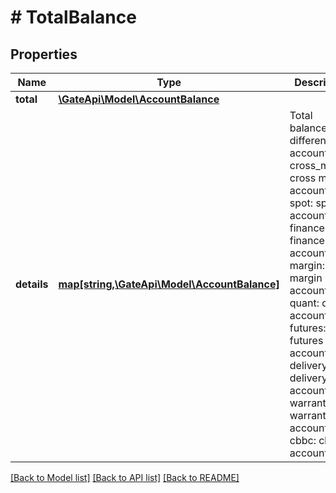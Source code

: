 # # TotalBalance

## Properties

Name | Type | Description | Notes
------------ | ------------- | ------------- | -------------
**total** | [**\GateApi\Model\AccountBalance**](AccountBalance.md) |  | [optional] 
**details** | [**map[string,\GateApi\Model\AccountBalance]**](AccountBalance.md) | Total balances in different accounts  - cross_margin: cross margin account - spot: spot account - finance: finance account - margin: margin account - quant: quant account - futures: futures account - delivery: delivery account - warrant: warrant account - cbbc: cbbc account | [optional] 

[[Back to Model list]](../../README.md#documentation-for-models) [[Back to API list]](../../README.md#documentation-for-api-endpoints) [[Back to README]](../../README.md)
